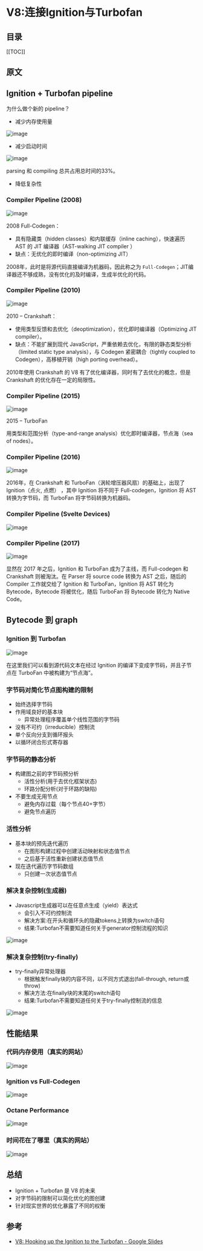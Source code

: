 # V8:连接Ignition与Turbofan

## 目录

[[TOC]]

## 原文

<Pdf src="/v8/V8_ Hooking up the Ignition to the Turbofan.pdf" />

## Ignition + Turbofan pipeline

为什么做个新的 pipeline？

- 减少内存使用量

![image](https://cdn.staticaly.com/gh/jonsam-ng/image-hosting@master/2022/image.6g6x5se4frw0.webp)

- 减少启动时间

![image](https://cdn.staticaly.com/gh/jonsam-ng/image-hosting@master/2022/image.lki4m6ephow.webp)

parsing 和 compiling 总共占用总时间的33%。

- 降低复杂性

### Compiler Pipeline (2008)

![image](https://cdn.staticaly.com/gh/jonsam-ng/image-hosting@master/2022/image.20cza8gv1r40.webp)

2008 Full-Codegen：

- 具有隐藏类（hidden classes）和内联缓存（inline caching），快速遍历 AST 的 JIT 编译器（AST-walking JIT compiler ）
- 缺点：无优化的即时编译（non-optimizing JIT）

2008年，此时是将源代码直接编译为机器码，因此称之为 `Full-Codegen`；JIT编译器还不够成熟，没有优化的及时编译，生成半优化的代码。

### Compiler Pipeline (2010)

![image](https://cdn.staticaly.com/gh/jonsam-ng/image-hosting@master/2022/image.7l5wtuczsb40.webp)

2010 – Crankshaft：

- 使用类型反馈和去优化（deoptimization），优化即时编译器（Optimizing JIT compiler）。
- 缺点：不能扩展到现代 JavaScript，严重依赖去优化，有限的静态类型分析（limited static type analysis），与 Codegen 紧密耦合（tightly coupled to Codegen），高移植开销（high porting overhead）。

2010年使用 Crankshaft 的 V8 有了优化编译器，同时有了去优化的概念，但是 Crankshaft 的优化存在一定的局限性。

### Compiler Pipeline (2015)

![image](https://cdn.staticaly.com/gh/jonsam-ng/image-hosting@master/2022/image.11l0dcuuyrv4.webp)

2015 – TurboFan

用类型和范围分析（type-and-range analysis）优化即时编译器，节点海（sea of nodes）。

### Compiler Pipeline (2016)

![image](https://cdn.staticaly.com/gh/jonsam-ng/image-hosting@master/2022/image.2ntl6lqyw3k.webp)

2016年，在 Crankshaft 和 TurboFan（涡轮增压器风扇）的基础上，出现了 Ignition（点火, 点燃） ，其中 Ignition 将不同于 Full-codegen，Ignition 将 AST 转换为字节码，而 TurboFan 将字节码转换为机器码。

### Compiler Pipeline (Svelte Devices)

![image](https://cdn.staticaly.com/gh/jonsam-ng/image-hosting@master/2022/image.1zts2eu7t9og.webp)

### Compiler Pipeline (2017)

![image](https://cdn.staticaly.com/gh/jonsam-ng/image-hosting@master/2022/image.5d83rdxwgko0.webp)

显然在 2017 年之后，Ignition 和 TurboFan 成为了主线，而 Full-codegen 和 Crankshaft 则被淘汰。在 Parser 将 source code 转换为 AST 之后，随后的 Compiler 工作就交给了 Ignition 和 TurboFan，Ignition 将 AST 转化为 Bytecode，Bytecode 将被优化，随后 TurboFan 将 Bytecode 转化为 Native Code。

## Bytecode 到 graph

### Ignition 到 Turbofan

![image](https://cdn.staticaly.com/gh/jonsam-ng/image-hosting@master/2022/image.3t94xnsttby0.webp)

在这里我们可以看到源代码文本在经过 Ignition 的编译下变成字节码，并且子节点在 TurboFan 中被构建为“节点海”。

### 字节码对简化节点图构建的限制

- 始终选择字节码
- 作用域良好的基本块
  - 异常处理程序覆盖单个线性范围的字节码
- 没有不可约（irreducible）控制流
- 单个反向分支到循环报头
- 以循环闭合形式寄存器

### 字节码的静态分析

- 构建图之前的字节码预分析
  - 活性分析(用于去优化框架状态)
  - 环路分配分析(对于环路的缺陷)
- 不要生成无用节点
  - 避免内存过载（每个节点40+字节）
  - 避免节点遍历

### 活性分析

- 基本块的预先迭代遍历
  - 在图形构建过程中创建活动映射和状态值节点
  - 之后基于活性重新创建状态值节点
- 现在迭代遍历字节码数组
  - 只创建一次状态值节点

### 解决复杂控制(生成器)

- Javascript生成器可以在任意点生成（yield）表达式
  - 会引入不可约控制流
  - 解决方案:在开头和循环头的隐藏tokens上转换为switch语句
  - 结果:Turbofan不需要知道任何关于generator控制流程的知识

![image](https://cdn.staticaly.com/gh/jonsam-ng/image-hosting@master/2022/image.6ytglgjefcg0.webp)

### 解决复杂控制(try-finally)

- try-finally异常处理器
  - 根据触发finally块的内容不同，以不同方式退出(fall-through, return或throw)
  - 解决方法:在finally块的末尾的switch语句
  - 结果:Turbofan不需要知道任何关于try-finally控制流的信息

![image](https://cdn.staticaly.com/gh/jonsam-ng/image-hosting@master/2022/image.12gwuscc9wow.webp)

## 性能结果

### 代码内存使用（真实的网站）

![image](https://cdn.staticaly.com/gh/jonsam-ng/image-hosting@master/2022/image.26j7ojd6vhds.webp)

### Ignition vs Full-Codegen

![image](https://cdn.staticaly.com/gh/jonsam-ng/image-hosting@master/2022/image.18u1dqriv9b4.webp)

### Octane Performance

![image](https://cdn.staticaly.com/gh/jonsam-ng/image-hosting@master/2022/image.7bqi8f08iug0.webp)

### 时间花在了哪里（真实的网站）

![image](https://cdn.staticaly.com/gh/jonsam-ng/image-hosting@master/2022/image.4ctg7c5pona0.webp)

## 总结

- Ignition + Turbofan 是 V8 的未来
- 对字节码的限制可以简化优化的图创建
- 针对现实世界的优化暴露了不同的权衡

## 参考

- [V8: Hooking up the Ignition to the Turbofan - Google Slides](https://docs.google.com/presentation/d/1chhN90uB8yPaIhx_h2M3lPyxPgdPmkADqSNAoXYQiVE/edit#slide=id.g1357e6d1a4_0_58)
